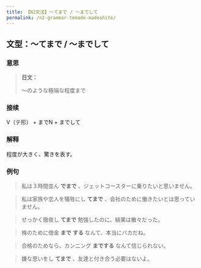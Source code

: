 ```yaml
---
title: 【N2文法】〜てまで / 〜までして
permalink: /n2-grammar-temade-madeshite/
---
```


## 文型：〜てまで / 〜までして

### 意思

> **日文：**
> 
> 〜のような極端な程度まで


### 接续

V（テ形） + までN + までして

### 解释

程度が大きく、驚きを表す。

### 例句

> 私は３時間並ん **でまで** 、ジェットコースターに乗りたいと思いません。

> 私は家族や恋人を犠牲にし **てまで** 、会社のために働きたいとは思っていません。

> せっかく徹夜し **てまで** 勉強したのに、結果は散々だった。

> 株のために借金 **まで** **する** なんて、本当にバカだね。

> 合格のためなら、カンニング **までする** なんて信じられない。

> 嫌な思いをし **てまで** 、友達と付き合う必要はないよ。

